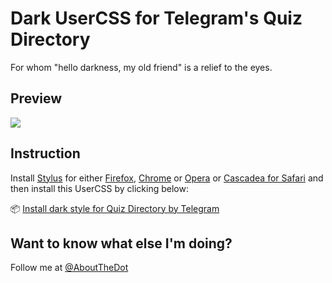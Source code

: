 # Dark UserCSS for Telegram's Quiz Directory
For whom "hello darkness, my old friend" is a relief to the eyes.

## Preview
![](https://i.imgur.com/359Gw7Y.png)

## Instruction
Install [Stylus](https://add0n.com/stylus.html) for either [Firefox](https://addons.mozilla.org/en-US/firefox/addon/styl-us/), [Chrome](https://chrome.google.com/webstore/detail/stylus/clngdbkpkpeebahjckkjfobafhncgmne) or [Opera](https://addons.opera.com/en-gb/extensions/details/stylus/) or [Cascadea for Safari](https://cascadea.app/) and then install this UserCSS by clicking below:

📦 [Install dark style for Quiz Directory by Telegram](https://raw.githubusercontent.com/dotvhs/telegram-quiz-directory-dark/master/quiz-directory-dark.user.css)

## Want to know what else I'm doing?
Follow me at [@AboutTheDot](https://t.me/AboutTheDot)